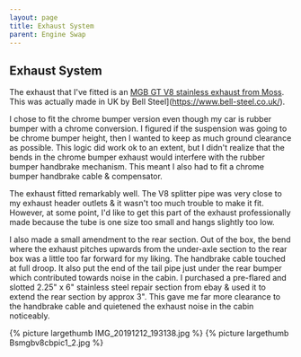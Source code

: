 ```yaml
---
layout: page
title: Exhaust System
parent: Engine Swap
---
```

## Exhaust System
The exhaust that I've fitted is an [MGB GT V8 stainless exhaust from Moss](https://www.moss-europe.co.uk/shop-by-model/mg/mgb-c-v8/exhaust/exhaust-systems/bell-stainless-steel-exhaust-systems-mgb-gt-v8-59740.html). This was actually made in UK by Bell Steel](https://www.bell-steel.co.uk/). 

I chose to fit the chrome bumper version even though my car is rubber bumper with a chrome conversion. I figured if the suspension was going to be chrome bumper height, then I wanted to keep as much ground clearance as possible. This logic did work ok to an extent, but I didn't realize that the bends in the chrome bumper exhaust would interfere with the rubber bumper handbrake mechanism. This meant I also had to fit a chrome bumper handbrake cable & compensator.

The exhaust fitted remarkably well. The V8 splitter pipe was very close to my exhaust header outlets & it wasn't too much trouble to make it fit. However, at some point, I'd like to get this part of the exhaust professionally made because the tube is one size too small and hangs slightly too low.

I also made a small amendment to the rear section. Out of the box, the bend where the exhaust pitches upwards from the under-axle section to the rear box was a little too far forward for my liking. The handbrake cable touched at full droop. It also put the end of the tail pipe just under the rear bumper which contributed towards noise in the cabin. I purchased a pre-flared and slotted 2.25" x 6" stainless steel repair section from ebay & used it to extend the rear section by approx 3". This gave me far more clearance to the handbrake cable and quietened the exhaust noise in the cabin noticeably.

{% picture largethumb IMG_20191212_193138.jpg %}
{% picture largethumb Bsmgbv8cbpic1_2.jpg %}

